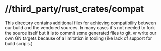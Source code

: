 # //third_party/rust_crates/compat

This directory contains additional files for achieving compatibility between our build and the
vendored sources. In many cases it's not needed to fork the source itself but it is to commit some
generated files to git, or write our own GN targets because of a limitation in tooling (like lack
of support for build scripts.)
